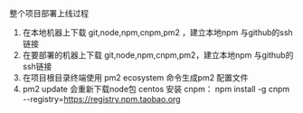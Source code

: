 整个项目部署上线过程
1. 在本地机器上下载 git,node,npm,cnpm,pm2 ，建立本地npm 与github的ssh链接
2. 在要部署的机器上下载 git,node,npm,cnpm,pm2，建立本地npm 与github的ssh链接
3. 在项目根目录终端使用 pm2 ecosystem 命令生成pm2 配置文件
4. pm2 update 会重新下载node包
centos 安装 cnpm： npm install -g cnpm --registry=https://registry.npm.taobao.org